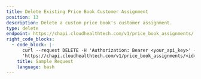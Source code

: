 ```yaml
---
title: Delete Existing Price Book Customer Assignment
position: 13
description: Delete a custom price book's customer assignment.
type: delete
endpoint: https://chapi.cloudhealthtech.com/v1/price_book_assignments/:id
right_code_blocks:
  - code_block: |-
      curl --request DELETE -H 'Authorization: Bearer <your_api_key>' -H 'Content-Type: application/json'
      'https://chapi.cloudhealthtech.com/v1/price_book_assignments/<id>'
    title: Sample Request
    language: bash
---
```

